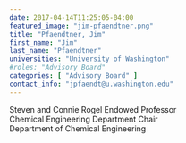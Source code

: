 ```yaml
---
date: 2017-04-14T11:25:05-04:00
featured_image: "jim-pfaendtner.png"
title: "Pfaendtner, Jim"
first_name: "Jim"
last_name: "Pfaendtner"
universities: "University of Washington"
#roles: "Advisory Board"
categories: [ "Advisory Board" ]
contact_info: "jpfaendt@u.washington.edu"
---
```


Steven and Connie Rogel Endowed Professor\
Chemical Engineering Department Chair\
Department of Chemical Engineering





